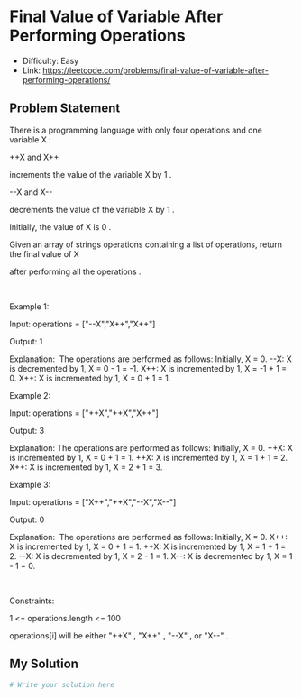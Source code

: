 # Final Value of Variable After Performing Operations
- Difficulty: Easy
- Link: https://leetcode.com/problems/final-value-of-variable-after-performing-operations/

## Problem Statement

There is a programming language with only 
four
 operations and 
one
 variable 
X
:




++X
 and 
X++
 
increments
 the value of the variable 
X
 by 
1
.


--X
 and 
X--
 
decrements
 the value of the variable 
X
 by 
1
.




Initially, the value of 
X
 is 
0
.


Given an array of strings 
operations
 containing a list of operations, return 
the 
final 
value of 
X
 
after performing all the operations
.


 


Example 1:




Input:
 operations = ["--X","X++","X++"]

Output:
 1

Explanation:
 The operations are performed as follows:
Initially, X = 0.
--X: X is decremented by 1, X =  0 - 1 = -1.
X++: X is incremented by 1, X = -1 + 1 =  0.
X++: X is incremented by 1, X =  0 + 1 =  1.



Example 2:




Input:
 operations = ["++X","++X","X++"]

Output:
 3

Explanation: 
The operations are performed as follows:
Initially, X = 0.
++X: X is incremented by 1, X = 0 + 1 = 1.
++X: X is incremented by 1, X = 1 + 1 = 2.
X++: X is incremented by 1, X = 2 + 1 = 3.



Example 3:




Input:
 operations = ["X++","++X","--X","X--"]

Output:
 0

Explanation:
 The operations are performed as follows:
Initially, X = 0.
X++: X is incremented by 1, X = 0 + 1 = 1.
++X: X is incremented by 1, X = 1 + 1 = 2.
--X: X is decremented by 1, X = 2 - 1 = 1.
X--: X is decremented by 1, X = 1 - 1 = 0.



 


Constraints:




1 <= operations.length <= 100


operations[i]
 will be either 
"++X"
, 
"X++"
, 
"--X"
, or 
"X--"
.

## My Solution

```python
# Write your solution here
```
